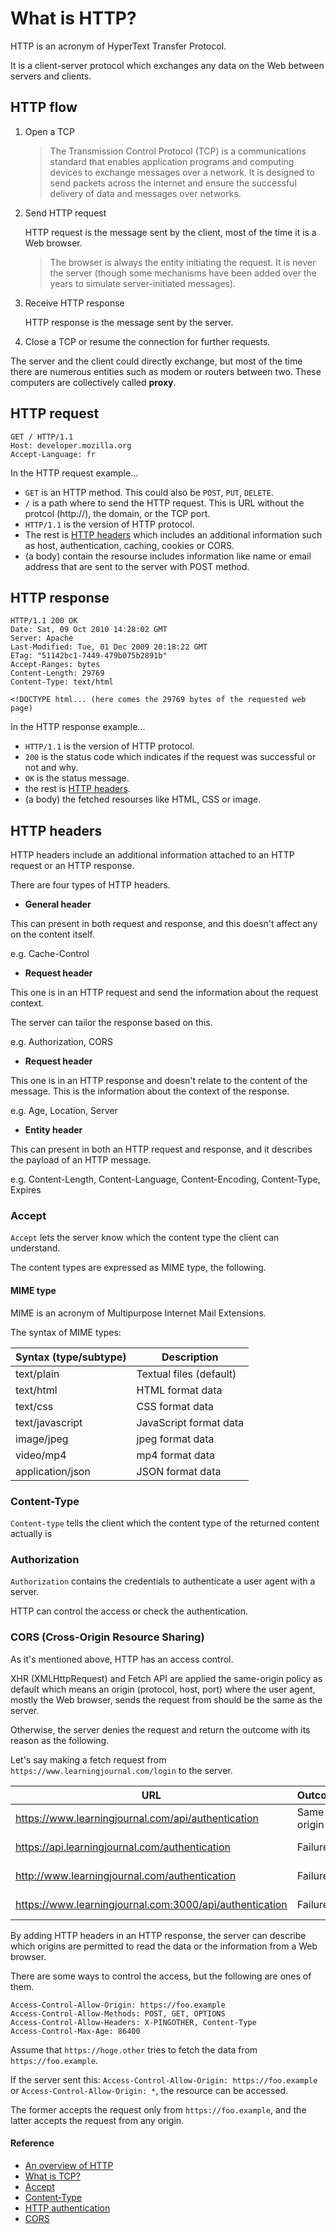 # What is HTTP?

HTTP is an acronym of HyperText Transfer Protocol.

It is a client-server protocol which exchanges any data on the Web between servers and clients.

## HTTP flow

1. Open a TCP
   > The Transmission Control Protocol (TCP) is a communications standard that enables application programs and computing devices to exchange messages over a network. It is designed to send packets across the internet and ensure the successful delivery of data and messages over networks.
2. Send HTTP request

   HTTP request is the message sent by the client, most of the time it is a Web browser.

   > The browser is always the entity initiating the request. It is never the server (though some mechanisms have been added over the years to simulate server-initiated messages).

3. Receive HTTP response

   HTTP response is the message sent by the server.

4. Close a TCP or resume the connection for further requests.

The server and the client could directly exchange, but most of the time there are numerous entities such as modem or routers between two. These computers are collectively called **proxy**.

## HTTP request

```
GET / HTTP/1.1
Host: developer.mozilla.org
Accept-Language: fr
```

In the HTTP request example...

- `GET` is an HTTP method. This could also be `POST`, `PUT`, `DELETE`.
- `/` is a path where to send the HTTP request. This is URL without the protcol (http://), the domain, or the TCP port.
- `HTTP/1.1` is the version of HTTP protocol.
- The rest is [HTTP headers](#http-headers) which includes an additional information such as host, authentication, caching, cookies or CORS.
- (a body) contain the resourse includes information like name or email address that are sent to the server with POST method.

## HTTP response

```
HTTP/1.1 200 OK
Date: Sat, 09 Oct 2010 14:28:02 GMT
Server: Apache
Last-Modified: Tue, 01 Dec 2009 20:18:22 GMT
ETag: "51142bc1-7449-479b075b2891b"
Accept-Ranges: bytes
Content-Length: 29769
Content-Type: text/html

<!DOCTYPE html... (here comes the 29769 bytes of the requested web page)
```

In the HTTP response example...

- `HTTP/1.1` is the version of HTTP protocol.
- `200` is the status code which indicates if the request was successful or not and why.
- `OK` is the status message.
- the rest is [HTTP headers](#http-headers).
- (a body) the fetched resourses like HTML, CSS or image.

## HTTP headers

HTTP headers include an additional information attached to an HTTP request or an HTTP response.

There are four types of HTTP headers.

- **General header**

This can present in both request and response, and this doesn't affect any on the content itself.

e.g. Cache-Control

- **Request header**

This one is in an HTTP request and send the information about the request context.

The server can tailor the response based on this.

e.g. Authorization, CORS

- **Request header**

This one is in an HTTP response and doesn't relate to the content of the message. This is the information about the context of the response.

e.g. Age, Location, Server

- **Entity header**

This can present in both an HTTP request and response, and it describes the payload of an HTTP message.

e.g. Content-Length, Content-Language, Content-Encoding, Content-Type, Expires

### Accept

`Accept` lets the server know which the content type the client can understand.

The content types are expressed as MIME type, the following.

#### MIME type

MIME is an acronym of Multipurpose Internet Mail Extensions.

The syntax of MIME types:

| Syntax (type/subtype) | Description             |
| --------------------- | ----------------------- |
| text/plain            | Textual files (default) |
| text/html             | HTML format data        |
| text/css              | CSS format data         |
| text/javascript       | JavaScript format data  |
| image/jpeg            | jpeg format data        |
| video/mp4             | mp4 format data         |
| application/json      | JSON format data        |

### Content-Type

`Content-type` tells the client which the content type of the returned content actually is

### Authorization

`Authorization` contains the credentials to authenticate a user agent with a server.

HTTP can control the access or check the authentication.

### CORS (Cross-Origin Resource Sharing)

As it's mentioned above, HTTP has an access control.

XHR (XMLHttpRequest) and Fetch API are applied the same-origin policy as default which means an origin (protocol, host, port) where the user agent, mostly the Web browser, sends the request from should be the same as the server.

Otherwise, the server denies the request and return the outcome with its reason as the following.

Let's say making a fetch request from `https://www.learningjournal.com/login` to the server.

| URL                                                     | Outcome     | Reason             |
| ------------------------------------------------------- | ----------- | ------------------ |
| https://www.learningjournal.com/api/authentication      | Same origin |                    |
| https://api.learningjournal.com/authentication          | Failure     | Different host     |
| http://www.learningjournal.com/authentication           | Failure     | Different protocol |
| https://www.learningjournal.com:3000/api/authentication | Failure     | Different port     |

By adding HTTP headers in an HTTP response, the server can describe which origins are permitted to read the data or the information from a Web browser.

There are some ways to control the access, but the following are ones of them.

```
Access-Control-Allow-Origin: https://foo.example
Access-Control-Allow-Methods: POST, GET, OPTIONS
Access-Control-Allow-Headers: X-PINGOTHER, Content-Type
Access-Control-Max-Age: 86400
```

Assume that `https://hoge.other` tries to fetch the data from `https://foo.example`.

If the server sent this: `Access-Control-Allow-Origin: https://foo.example` or `Access-Control-Allow-Origin: *`, the resource can be accessed.

The former accepts the request only from `https://foo.example`, and the latter accepts the request from any origin.

#### Reference

- [An overview of HTTP](https://developer.mozilla.org/en-US/docs/Web/HTTP/Overview)
- [What is TCP?](https://www.fortinet.com/resources/cyberglossary/tcp-ip)
- [Accept](https://developer.mozilla.org/en-US/docs/Web/HTTP/Headers/Accept)
- [Content-Type](https://developer.mozilla.org/en-US/docs/Web/HTTP/Headers/Content-Type)
- [HTTP authentication](https://developer.mozilla.org/en-US/docs/Web/HTTP/Authentication)
- [CORS](https://developer.mozilla.org/en-US/docs/Web/HTTP/CORS)
